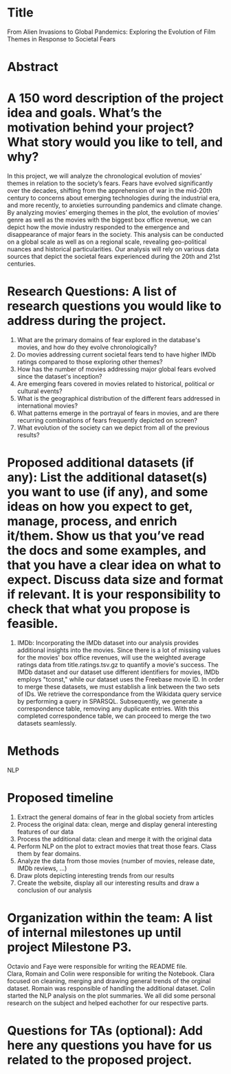 # Title 
From Alien Invasions to Global Pandemics: Exploring the Evolution of Film Themes in Response to Societal Fears  

# Abstract 
# A 150 word description of the project idea and goals. What’s the motivation behind your project? What story would you like to tell, and why? 
In this project, we will analyze the chronological evolution of movies’ themes in relation to the society’s fears. Fears have evolved significantly over the decades, shifting from the apprehension of war in the mid-20th century to concerns about emerging technologies during the industrial era, and more recently, to anxieties surrounding pandemics and climate change. By analyzing movies’ emerging themes in the plot, the evolution of movies’ genre as well as the movies with the biggest box office revenue, we can depict how the movie industry responded to the emergence and disappearance of major fears in the society. This analysis can be conducted on a global scale as well as on a regional scale, revealing geo-political nuances and historical particularities.  Our analysis will rely on various data sources that depict the societal fears experienced during the 20th and 21st centuries.

# Research Questions: A list of research questions you would like to address during the project. 
1. What are the primary domains of fear explored in the database's movies, and how do they evolve chronologically? 
2. Do movies addressing current societal fears tend to have higher IMDb ratings compared to those exploring other themes? 
3. How has the number of movies addressing major global fears evolved since the dataset's inception? 
4. Are emerging fears covered in movies related to historical, political or cultural events?
5. What is the geographical distribution of the different fears addressed in international movies? 
6. What patterns emerge in the portrayal of fears in movies, and are there recurring combinations of fears frequently depicted on screen?
7. What evolution of the society can we depict from all of the previous results?


# Proposed additional datasets (if any): List the additional dataset(s) you want to use (if any), and some ideas on how you expect to get, manage, process, and enrich it/them. Show us that you’ve read the docs and some examples, and that you have a clear idea on what to expect. Discuss data size and format if relevant. It is your responsibility to check that what you propose is feasible. 
1. IMDb: Incorporating the IMDb dataset into our analysis provides additional insights into the movies. Since there is a lot of missing values for the movies' box office revenues, will use the weighted average ratings data from title.ratings.tsv.gz to quantify a movie's success. 
The IMDb dataset and our dataset use different identifiers for movies, IMDb employs "tconst," while our dataset uses the Freebase movie ID. In order to merge these datasets, we must establish a link between the two sets of IDs. We retrieve the correspondance from the Wikidata query service by performing a query in SPARSQL. Subsequently, we generate a correspondence table, removing any duplicate entries. With this completed correspondence table, we can proceed to merge the two datasets seamlessly.


# Methods 
NLP  

# Proposed timeline 
1. Extract the general domains of fear in the global society from articles
2. Process the original data: clean, merge and display general interesting features of our data
3. Process the additional data: clean and merge it with the original data
4. Perform NLP on the plot to extract movies that treat those fears. Class them by fear domains. 
5. Analyze the data from those movies (number of movies, release date, IMDb reviews, ...) 
4. Draw plots depicting interesting trends from our results
5. Create the website, display all our interesting results and draw a conclusion of our analysis
 

# Organization within the team: A list of internal milestones up until project Milestone P3. 
Octavio and Faye were responsible for writing the README file.  
Clara, Romain and Colin were responsible for writing the Notebook. Clara focused on cleaning, merging and drawing general trends of the orginal dataset. Romain was responsible of handling the additional dataset. Colin started the NLP analysis on the plot summaries.
We all did some personal research on the subject and helped eachother for our respective parts.  


# Questions for TAs (optional): Add here any questions you have for us related to the proposed project.
